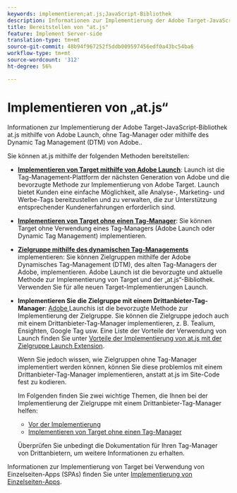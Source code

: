 ```yaml
---
keywords: implementieren;at.js;JavaScript-Bibliothek
description: Informationen zur Implementierung der Adobe Target-JavaScript-Bibliothek at.js mithilfe von Adobe Launch, ohne Tag-Manager oder mithilfe des Dynamic Tag Management (DTM) von Adobe.
title: Bereitstellen von "at.js"
feature: Implement Server-side
translation-type: tm+mt
source-git-commit: 48b94f967252f5ddb009597456edf0a43bc54ba6
workflow-type: tm+mt
source-wordcount: '312'
ht-degree: 56%

---
```



# Implementieren von „at.js“

Informationen zur Implementierung der Adobe Target-JavaScript-Bibliothek at.js mithilfe von Adobe Launch, ohne Tag-Manager oder mithilfe des Dynamic Tag Management (DTM) von Adobe..

Sie können at.js mithilfe der folgenden Methoden bereitstellen:

* **[Implementieren von Target mithilfe von Adobe Launch](/help/c-implementing-target/c-implementing-target-for-client-side-web/how-to-deployatjs/cmp-implementing-target-using-adobe-launch.md)**: Launch ist die Tag-Management-Plattform der nächsten Generation von Adobe und die bevorzugte Methode zur Implementierung von Adobe Target. Launch bietet Kunden eine einfache Möglichkeit, alle Analyse-, Marketing- und Werbe-Tags bereitzustellen und zu verwalten, die zur Unterstützung entsprechender Kundenerfahrungen erforderlich sind.
* **[Implementieren von Target ohne einen Tag-Manager](/help/c-implementing-target/c-implementing-target-for-client-side-web/how-to-deployatjs/implementing-target-without-a-tag-manager.md)**: Sie können Target ohne Verwendung eines Tag-Managers (Adobe Launch oder Dynamic Tag Management) implementieren.
* **[Zielgruppe mithilfe des dynamischen Tag-Managements](/help/c-implementing-target/c-implementing-target-for-client-side-web/how-to-deployatjs/implementing-target-using-dynamic-tag-management.md)** implementieren: Sie können Zielgruppen mithilfe der Adobe Dynamisches Tag-Management (DTM), des alten Tag-Managers der Adobe, implementieren. Adobe Launch ist die bevorzugte und aktuelle Methode zur Implementierung von Target und der „at.js“-Bibliothek. Verwenden Sie für alle neuen Target-Implementierungen Launch.
* **Implementieren Sie die Zielgruppe mit einem Drittanbieter-Tag-Manager**:  [Adobe ](/help/c-implementing-target/c-implementing-target-for-client-side-web/how-to-deployatjs/cmp-implementing-target-using-adobe-launch.md) Launchis ist die bevorzugte Methode zur Implementierung der Zielgruppe. Sie können die Zielgruppe jedoch auch mit einem Drittanbieter-Tag-Manager implementieren, z. B. Tealium, Ensighten, Google Tag usw. Eine Liste der Vorteile der Verwendung von Launch finden Sie unter [Vorteile der Implementierung von at.js mit der Zielgruppe Launch Extension](/help/c-implementing-target/c-implementing-target-for-client-side-web/how-to-deployatjs/cmp-implementing-target-using-adobe-launch.md#section_48B3F938B6F8491DAF798E0DB54EF304).

   Wenn Sie jedoch wissen, wie Zielgruppen ohne Tag-Manager implementiert werden können, können Sie diese problemlos mit einem Drittanbieter-Tag-Manager implementieren, anstatt at.js im Site-Code fest zu kodieren.

   Im Folgenden finden Sie zwei wichtige Themen, die Ihnen bei der Implementierung der Zielgruppe mit einem Drittanbieter-Tag-Manager helfen:

   * [Vor der Implementierung](/help/c-implementing-target/c-considerations-before-you-implement-target/considerations-before-you-implement-target.md)
   * [Implementieren von Target ohne einen Tag-Manager](/help/c-implementing-target/c-implementing-target-for-client-side-web/how-to-deployatjs/implementing-target-without-a-tag-manager.md)

   Überprüfen Sie unbedingt die Dokumentation für Ihren Tag-Manager von Drittanbietern, um weitere Informationen zu erhalten.

Informationen zur Implementierung von Target bei Verwendung von Einzelseiten-Apps (SPAs) finden Sie unter [Implementierung von Einzelseiten-Apps](/help/c-implementing-target/c-implementing-target-for-client-side-web/how-to-deployatjs/target-atjs-single-page-application.md).
